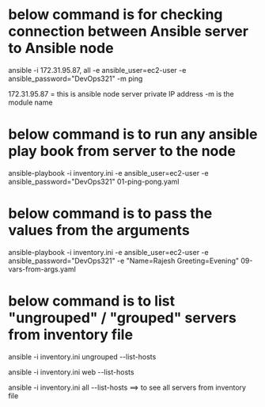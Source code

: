 # below command is for checking connection between Ansible server to Ansible node
ansible -i 172.31.95.87, all -e ansible_user=ec2-user -e ansible_password="DevOps321" -m ping

172.31.95.87 = this is ansible node server private IP address
-m is the module name

# below command is to run any ansible play book from server to the node
ansible-playbook -i inventory.ini -e ansible_user=ec2-user -e ansible_password="DevOps321" 01-ping-pong.yaml

# below command is to pass the values from the arguments

ansible-playbook -i inventory.ini -e ansible_user=ec2-user -e ansible_password="DevOps321" -e "Name=Rajesh Greeting=Evening" 09-vars-from-args.yaml

# below command is to list "ungrouped" / "grouped" servers from inventory file
ansible -i inventory.ini ungrouped --list-hosts

ansible -i inventory.ini web --list-hosts

ansible -i inventory.ini all --list-hosts ==> to see all servers from inventory file


